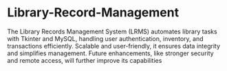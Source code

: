 # Library-Record-Management
The Library Records Management System (LRMS) automates library tasks with Tkinter and MySQL, handling user authentication, inventory, and transactions efficiently. Scalable and user-friendly, it ensures data integrity and simplifies management. Future enhancements, like stronger security and remote access, will further improve its capabilities
